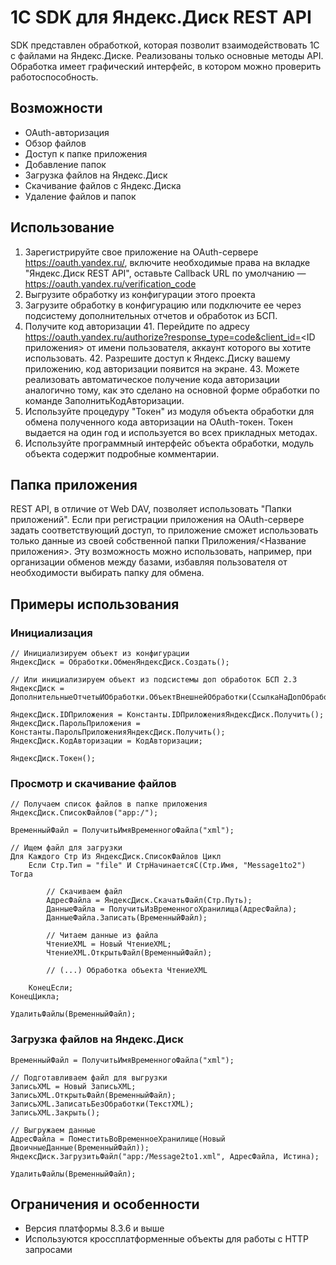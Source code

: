 # 1С SDK для Яндекс.Диск REST API
SDK представлен обработкой, которая позволит взаимодействовать 1С с файлами на Яндекс.Диске. Реализованы только основные методы API. Обработка имеет графический интерфейс, в котором можно проверить работоспособность.

## Возможности

- OAuth-авторизация
- Обзор файлов
- Доступ к папке приложения
- Добавление папок
- Загрузка файлов на Яндекс.Диск
- Скачивание файлов с Яндекс.Диска
- Удаление файлов и папок

## Использование

1. Зарегистрируйте свое приложение на OAuth-сервере https://oauth.yandex.ru/, включите необходимые права на вкладке "Яндекс.Диск REST API", оставьте Callback URL по умолчанию — https://oauth.yandex.ru/verification_code
2. Выгрузите обработку из конфигурации этого проекта
3. Загрузите обработку в конфигурацию или подключите ее через подсистему дополнительных отчетов и обработок из БСП.
4. Получите код авторизации
    41. Перейдите по адресу https://oauth.yandex.ru/authorize?response_type=code&client_id=<ID приложения> от имени пользователя, аккаунт которого вы хотите использовать.
    42. Разрешите доступ к Яндекс.Диску вашему приложению, код авторизации появится на экране.
    43. Можете реализовать автоматическое получение кода авторизации аналогично тому, как это сделано на основной форме обработки по команде ЗаполнитьКодАвторизации.
5. Используйте процедуру "Токен" из модуля объекта обработки для обмена полученного кода авторизации на OAuth-токен. Токен выдается на один год и используется во всех прикладных методах.
6. Используйте программный интерфейс объекта обработки, модуль объекта содержит подробные комментарии.

## Папка приложения
REST API, в отличие от Web DAV, позволяет использовать "Папки приложений". Если при регистрации приложения на OAuth-сервере задать соответствующий доступ, то приложение сможет использовать только данные из своей собственной папки Приложения/<Название приложения>. Эту возможность можно использовать, например, при организации обменов между базами, избавляя пользователя от необходимости выбирать папку для обмена.

## Примеры использования
### Инициализация
	// Инициализируем объект из конфигурации
	ЯндексДиск = Обработки.ОбменЯндексДиск.Создать();
	
	// Или инициализируем объект из подсистемы доп обработок БСП 2.3
	ЯндексДиск = ДополнительныеОтчетыИОбработки.ОбъектВнешнейОбработки(СсылкаНаДопОбработку);
	
	ЯндексДиск.IDПриложения = Константы.IDПриложенияЯндексДиск.Получить();
	ЯндексДиск.ПарольПриложения = Константы.ПарольПриложенияЯндексДиск.Получить();
	ЯндексДиск.КодАвторизации = КодАвторизации;
	
	ЯндексДиск.Токен();

### Просмотр и скачивание файлов
	// Получаем список файлов в папке приложения
	ЯндексДиск.СписокФайлов("app:/");

	ВременныйФайл = ПолучитьИмяВременногоФайла("xml");

	// Ищем файл для загрузки
	Для Каждого Стр Из ЯндексДиск.СписокФайлов Цикл
		Если Стр.Тип = "file" И СтрНачинаетсяС(Стр.Имя, "Message1to2") Тогда

			// Скачиваем файл
			АдресФайла = ЯндексДиск.СкачатьФайл(Стр.Путь);
			ДанныеФайла = ПолучитьИзВременногоХранилища(АдресФайла);
			ДанныеФайла.Записать(ВременныйФайл);

			// Читаем данные из файла
			ЧтениеXML = Новый ЧтениеXML;
			ЧтениеXML.ОткрытьФайл(ВременныйФайл);

			// (...) Обработка объекта ЧтениеXML

		КонецЕсли;
	КонецЦикла;

	УдалитьФайлы(ВременныйФайл);

### Загрузка файлов на Яндекс.Диск

	ВременныйФайл = ПолучитьИмяВременногоФайла("xml");

	// Подготавливаем файл для выгрузки
	ЗаписьXML = Новый ЗаписьXML;
	ЗаписьXML.ОткрытьФайл(ВременныйФайл);
	ЗаписьXML.ЗаписатьБезОбработки(ТекстXML);
	ЗаписьXML.Закрыть();

	// Выгружаем данные
	АдресФайла = ПоместитьВоВременноеХранилище(Новый ДвоичныеДанные(ВременныйФайл));
	ЯндексДиск.ЗагрузитьФайл("app:/Message2to1.xml", АдресФайла, Истина);

	УдалитьФайлы(ВременныйФайл);

## Ограничения и особенности

- Версия платформы 8.3.6 и выше
- Используются кроссплатформенные объекты для работы с HTTP запросами
